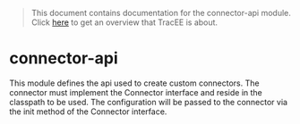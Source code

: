 > This document contains documentation for the connector-api module. Click [here](/README.md) to get an overview that TracEE is about.

# connector-api
This module defines the api used to create custom connectors. The connector must implement the Connector interface and reside in the classpath to be used.
The configuration will be passed to the connector via the init method of the Connector interface.
